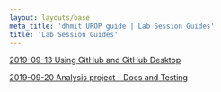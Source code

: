 ```yaml
---
layout: layouts/base
meta_title: 'dhmit UROP guide | Lab Session Guides'
title: 'Lab Session Guides'
---
```


[2019-09-13 Using GitHub and GitHub Desktop](/lab-session-2019-09-13)

[2019-09-20 Analysis project - Docs and Testing](/lab-session-2019-09-20)
